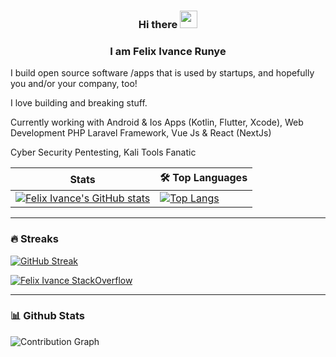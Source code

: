 ### <p align="center"> Hi there <img src="https://camo.githubusercontent.com/e8e7b06ecf583bc040eb60e44eb5b8e0ecc5421320a92929ce21522dbc34c891/68747470733a2f2f6d656469612e67697068792e636f6d2f6d656469612f6876524a434c467a6361737252346961377a2f67697068792e676966" width="28" data-canonical-src="https://media.giphy.com/media/hvRJCLFzcasrR4ia7z/giphy.gif" style="max-width: 100%;"> </p>
### <p align="center"> I am Felix Ivance Runye </p>

I build open source software /apps that is used by startups, and hopefully you and/or your company, too!

I love building and breaking stuff. 

Currently working with Android & Ios Apps (Kotlin, Flutter, Xcode), Web Development PHP Laravel Framework, Vue Js & React (NextJs) 

Cyber Security Pentesting, Kali Tools Fanatic

|  Stats |  <g-emoji class="g-emoji" alias="hammer_and_wrench" fallback-src="https://github.githubassets.com/images/icons/emoji/unicode/1f6e0.png">🛠️</g-emoji> Top Languages | 
| --------------- | --------------- | 
| [![Felix Ivance's GitHub stats](https://github-readme-stats.vercel.app/api?username=felixivance&theme=dracula)](https://github.com/felixivance/github-readme-stats) | [![Top Langs](https://github-readme-stats.vercel.app/api/top-langs/?username=felixivance&layout=compact)](https://github.com/felixivance/github-readme-stats) |
<hr>

### <g-emoji class="g-emoji" alias="fire" fallback-src="https://github.githubassets.com/images/icons/emoji/unicode/1f525.png">🔥</g-emoji> Streaks
[![GitHub Streak](https://github-readme-streak-stats.herokuapp.com/?user=felixivance)](https://git.io/streak-stats)

[![Felix Ivance StackOverflow](https://github-readme-stackoverflow.vercel.app/?userID=3240557&layout=compact)](https://stackoverflow.com/users/3240557/felix-runye)

<hr/>

### <g-emoji class="g-emoji" alias="bar_chart" fallback-src="https://github.githubassets.com/images/icons/emoji/unicode/1f4ca.png">📊</g-emoji> Github Stats 
![Contribution Graph](https://denvercoder1-activity-graph.herokuapp.com/graph/?username=felixivance&bg_color=1F222E&color=F8D866&line=F85D7F&point=FFFFFF&hide_border=true)



 

<!--
**felixivance/felixivance** is a ✨ _special_ ✨ repository because its `README.md` (this file) appears on your GitHub profile.
